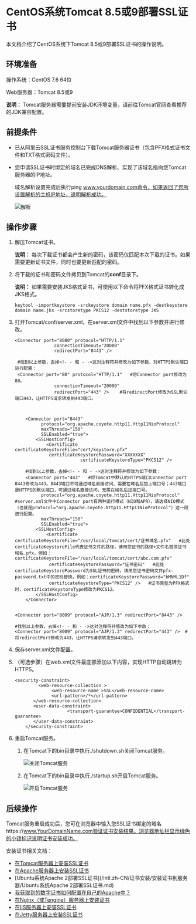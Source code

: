 # CentOS系统Tomcat 8.5或9部署SSL证书

本文档介绍了CentOS系统下Tomcat 8.5或9部署SSL证书的操作说明。

## 环境准备

操作系统：CentOS 7.6 64位

Web服务器：Tomcat 8.5或9

**说明：** Tomcat服务器需要提前安装JDK环境变量，请前往Tomcat官网查看推荐的JDK兼容配置。

## 前提条件

-   已从阿里云SSL证书服务控制台下载Tomcat服务器证书（包含PFX格式证书文件和TXT格式密码文件）。
-   您申请SSL证书时绑定的域名已完成DNS解析、实现了该域名指向您Tomcat服务器的IP地址。

    域名解析设置完成后执行ping www.yourdomain.com命令，如果返回了您所设置解析的主机IP地址，说明解析成功。

    ![解析](https://static-aliyun-doc.oss-accelerate.aliyuncs.com/assets/img/zh-CN/5793571951/p38731.png)


## 操作步骤

1.  解压Tomcat证书。

    **说明：** 每次下载证书都会产生新的密码，该密码仅匹配本次下载的证书。如果需要更新证书文件，同时也要更新匹配的密码。

2.  将下载的证书和密码文件拷贝到Tomcat的**conf**目录下。

    **说明：** 如果需要安装JKS格式证书，可使用以下命令将PFX格式证书转化成JKS格式。

    ```
    keytool -importkeystore -srckeystore domain name.pfx -destkeystore domain name.jks -srcstoretype PKCS12 -deststoretype JKS
    ```

3.  打开Tomcat/conf/server.xml，在server.xml文件中找到以下参数并进行修改。

    ```
    <Connector port="8080" protocol="HTTP/1.1"
                   connectionTimeout="20000"
                   redirectPort="8443" />
    
     #找到以上参数，去掉<!- - 和 - ->这对注释符并修改为如下参数，对HTTPS默认端口进行配置：
     <Connector port="80" protocol="HTTP/1.1"   #将Connector port修改为80。
                   connectionTimeout="20000"
                   redirectPort="443" />    #将redirectPort修改为SSL默认端口443，让HTTPS请求转发到443端口。
    ```

    ```
    
    
        <Connector port="8443"
              protocol="org.apache.coyote.http11.Http11NioProtocol"
              maxThreads="150"
              SSLEnabled="true">
            <SSLHostConfig>
                <Certificate       certificateKeystoreFile="cert/keystore.pfx"
                 certificateKeystorePassword="XXXXXXX"
                             certificateKeystoreType="PKCS12" />
    
        #找到以上参数，去掉<!- - 和 - ->这对注释符并修改为如下参数：
        <Connector port="443"   #将Tomcat中默认的HTTPS端口Connector port 8443修改为443。8443端口不可通过域名直接访问、需要在域名后加上端口号；443端口是HTTPS的默认端口，可通过域名直接访问，无需在域名后加端口号。
              protocol="org.apache.coyote.http11.Http11NioProtocol"   #server.xml文件中Connector port有两种运行模式（NIO和APR），请选择NIO模式（也就是protocol="org.apache.coyote.http11.Http11NioProtocol"）这一段进行配置。
              maxThreads="150"
              SSLEnabled="true">
            <SSLHostConfig>
                <Certificate       certificateKeystoreFile="/usr/local/tomcat/cert/证书域名.pfx"   #此处certificateKeystoreFile代表证书文件的路径，请用您证书的路径+文件名替换证书域名.pfx，例如：certificateKeystoreFile="/usr/local/tomcat/cert/abc.com.pfx"
                 certificateKeystorePassword="证书密码"   #此处certificateKeystorePassword为SSL证书的密码，请用您证书密码文件pfx-password.txt中的密码替换，例如：certificateKeystorePassword="bMNML1Df"
                 certificateKeystoreType="PKCS12" />   #证书类型为PFX格式时，certificateKeystoreType修改为PKCS12。
            </SSLHostConfig>
        </Connector>
    					
    ```

    ```
    <Connector port="8009" protocol="AJP/1.3" redirectPort="8443" />
    
    #找到以上参数，去掉<!- - 和 - ->这对注释符并修改为如下参数：
    <Connector port="8009" protocol="AJP/1.3" redirectPort="443" />  #将redirectPort修改为443，让HTTPS请求转发到443端口。
    ```

4.  保存server.xml文件配置。
5.  （可选步骤）在web.xml文件最底部添加以下内容，实现HTTP自动跳转为HTTPS。

    ```
    <security-constraint> 
             <web-resource-collection > 
                  <web-resource-name >SSL</web-resource-name>  
                  <url-pattern>/*</url-pattern> 
           </web-resource-collection> 
           <user-data-constraint> 
                        <transport-guarantee>CONFIDENTIAL</transport-guarantee> 
           </user-data-constraint> 
        </security-constraint>
    ```

6.  重启Tomcat服务。
    1.  在Tomcat下的bin目录中执行./shutdown.sh关闭Tomcat服务。

        ![关闭Tomcat服务](https://static-aliyun-doc.oss-accelerate.aliyuncs.com/assets/img/zh-CN/5793571951/p38751.png)

    2.  在Tomcat下的bin目录中执行./startup.sh开启Tomcat服务。

        ![开启Tomcat服务](https://static-aliyun-doc.oss-accelerate.aliyuncs.com/assets/img/zh-CN/6793571951/p38752.png)


## 后续操作

Tomcat服务重启成功后，您可在浏览器中输入您SSL证书绑定的域名https://www.YourDomainName.com验证证书安装结果。浏览器地址栏显示绿色的小锁标识说明证书安装成功。

安装证书相关文档：

-   [在Tomcat服务器上安装SSL证书](/intl.zh-CN/证书安装/安装证书到服务器/Tomcat服务器安装SSL证书/安装PFX格式证书.md)
-   [在Apache服务器上安装SSL证书](/intl.zh-CN/证书安装/安装证书到服务器/在Apache服务器上安装SSL证书.md)
-   [Ubuntu系统Apache 2部署SSL证书](/intl.zh-CN/证书安装/安装证书到服务器/Ubuntu系统Apache 2部署SSL证书.md)
-   [我获取到的数字证书如何配置在自己的Apache中？]()
-   [在Nginx（或Tengine）服务器上安装证书](/intl.zh-CN/证书安装/安装证书到服务器/在Nginx（或Tengine）服务器上安装证书.md)
-   [在IIS服务器上安装SSL证书](/intl.zh-CN/证书安装/安装证书到服务器/在IIS服务器上安装SSL证书.md)
-   [在Jetty服务器上安装SSL证书](/intl.zh-CN/证书安装/安装证书到服务器/在Jetty服务器上安装SSL证书.md)

